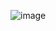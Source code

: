 ![image](https://user-images.githubusercontent.com/2911961/230672218-54b08ef0-352c-4a60-b45c-d840958dfb34.png)

